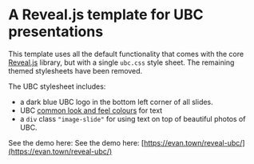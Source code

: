 # A Reveal.js template for UBC presentations

This template uses all the default functionality that comes with the core [Reveal.js](https://github.com/hakimel/reveal.js/) library, but with a single <code>ubc.css</code> style sheet. The remaining themed stylesheets have been removed.

The UBC stylesheet includes:
- a dark blue UBC logo in the bottom left corner of all slides.
- UBC [common look and feel colours](https://clf.ubc.ca/design-specifications/#colours) for text
- a <code>div</code> class <code>"image-slide"</code> for using text on top of beautiful photos of UBC.

See the demo here: See the demo here: [https://evan.town/reveal-ubc/](https://evan.town/reveal-ubc/)
